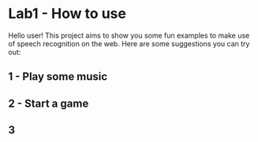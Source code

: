 # Lab1 - How to use

Hello user! This project aims to show you some fun examples to make use of speech recognition on the web.
Here are some suggestions you can try out:

## 1 - Play some music


## 2 - Start a game


## 3
